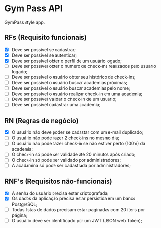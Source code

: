 # Gym Pass API

GymPass style app.

## RFs (Requisito funcionais)

- [X] Deve ser possível se cadastrar;
- [x] Deve ser possível se autenticar;
- [X] Deve ser possível obter o perfil de um usuário logado;
- [ ] Deve ser possível obter o número de check-ins realizados pelo usuário logado;
- [ ] Deve ser possível o usuário obter seu histórico de check-ins;
- [ ] Deve ser possível o usuário buscar academias próximas;
- [ ] Deve ser possível o usuário buscar academias pelo nome;
- [ ] Deve ser possível o usuário realizar check-in em uma academia;
- [ ] Deve ser possível validar o check-in de um usuário;
- [ ] Deve ser possível cadastrar uma academia;

## RN (Regras de negócio)

- [X] O usuário não deve poder se cadastar com um e-mail duplicado;
- [ ] O usuário não pode fazer 2 check-ins no mesmo dia;
- [ ] O usuário não pode fazer check-in se não estiver perto (100m) da academia;
- [ ] O check-in só pode ser validade até 20 minutos após criado;
- [ ] O check-in só pode ser validado por administradores;
- [ ] A acadamina só pode ser cadastrada por administradores;

## RNF's (Requisitos não-funcionais)
- [X] A senha do usuário precisa estar criptografada;
- [X] Os dados da aplicação precisa estar persistida em um banco PostgreSQL;
- [ ] Todas listas de dados precisam estar paginadas com 20 itens por página;
- [ ] O usuário deve ser identificado por um JWT (JSON web Token); 
